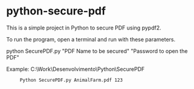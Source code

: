 # python-secure-pdf

This is a simple project in Python to secure PDF using pypdf2.

To run the program, open a terminal and run with these parameters.

python SecurePDF.py "PDF Name to be secured" "Password to open the PDF"

Example: C:\Work\Desenvolvimento\Python\SecurePDF

         Python SecurePDF.py AnimalFarm.pdf 123
